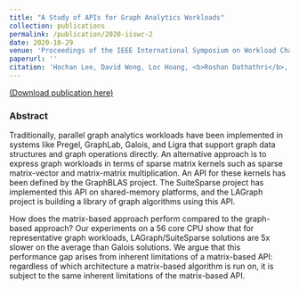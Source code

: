 ```yaml
---
title: "A Study of APIs for Graph Analytics Workloads"
collection: publications
permalink: /publication/2020-iiswc-2
date: 2020-10-29
venue: 'Proceedings of the IEEE International Symposium on Workload Characterization (IISWC)'
paperurl: ''
citation: 'Hochan Lee, David Wong, Loc Hoang, <b>Roshan Dathathri</b>, Gurbinder Gill, Vishwesh Jatala, David Kuck, and Keshav Pingali, “A Study of APIs for Graph Analytics Workloads,” Proceedings of the 2020 IEEE International Symposium on Workload Characterization (IISWC), October 2020.'
---
```

[(Download publication here)](https://www.cs.utexas.edu/~roshan/GraphBLASStudy.pdf)

### Abstract

Traditionally, parallel graph analytics workloads
have been implemented in systems like Pregel, GraphLab, Galois, and Ligra 
that support graph data structures and graph
operations directly. An alternative approach is to express graph
workloads in terms of sparse matrix kernels such as sparse
matrix-vector and matrix-matrix multiplication. An API for
these kernels has been defined by the GraphBLAS project. The
SuiteSparse project has implemented this API on shared-memory
platforms, and the LAGraph project is building a library of graph
algorithms using this API.

How does the matrix-based approach perform compared to the
graph-based approach? Our experiments on a 56 core CPU show
that for representative graph workloads, LAGraph/SuiteSparse
solutions are 5x slower on the average than Galois solutions. We
argue that this performance gap arises from inherent limitations
of a matrix-based API: regardless of which architecture a matrix-based algorithm is run on, it is subject to the same inherent
limitations of the matrix-based API.
